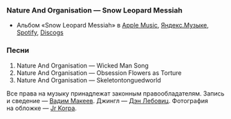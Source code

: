 ### Nature And Organisation — Snow Leopard Messiah

- Альбом «Snow Leopard Messiah» в
	[Apple Music](https://music.apple.com/album/1032340410),
	[Яндекс.Музыке](https://music.yandex.ru/album/2925231),
	[Spotify](https://open.spotify.com/album/0ywEw1S4bZjLixInJIuShz),
	[Discogs](https://www.discogs.com/release/7508646)

### Песни

1. Nature And Organisation — Wicked Man Song
2. Nature And Organisation — Obsession Flowers as Torture
3. Nature And Organisation — Skeletontonguedworld

Все права на музыку принадлежат законным правообладателям.
Запись и сведение — [Вадим Макеев](https://pepelsbey.dev/).
Джингл — [Дэн Лебовиц](https://www.youtube.com/channel/UC38A5qHrlc_Zgua7vL4b96w).
Фотография на обложке — [Jr Korpa](https://unsplash.com/photos/mHRTpIizGe8).
